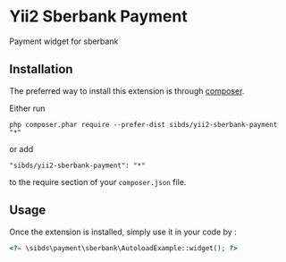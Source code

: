 Yii2 Sberbank Payment
=====================
Payment widget for sberbank

Installation
------------

The preferred way to install this extension is through [composer](http://getcomposer.org/download/).

Either run

```
php composer.phar require --prefer-dist sibds/yii2-sberbank-payment "*"
```

or add

```
"sibds/yii2-sberbank-payment": "*"
```

to the require section of your `composer.json` file.


Usage
-----

Once the extension is installed, simply use it in your code by  :

```php
<?= \sibds\payment\sberbank\AutoloadExample::widget(); ?>
```
